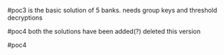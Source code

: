 #poc3
is the basic solution of 5 banks.
needs group keys and threshold decryptions

#poc4
both the solutions have been added(?)
deleted this version

#poc4
